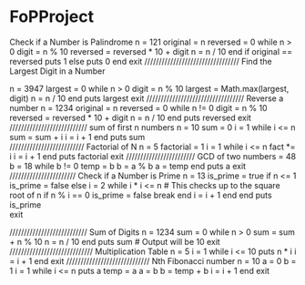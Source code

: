 # FoPProject
Check if a Number is Palindrome 
 n = 121
 original = n
 reversed = 0
 while n > 0
     digit = n % 10
     reversed = reversed * 10 + digit
     n = n / 10
 end
 if original == reversed
     puts 1
 else
     puts 0
 end
 exit
/////////////////////////////////
Find the Largest Digit in a Number

 n = 3947
 largest = 0
 while n > 0
 digit = n % 10
 largest = Math.max(largest, digit)
 n = n / 10
 end
 puts largest
 exit
//////////////////////////////////
Reverse a number
 n = 1234
 original = n 
 reversed = 0
 while n != 0
     digit = n % 10
     reversed = reversed * 10 + digit
     n = n / 10
 end
 puts reversed
exit
///////////////////////////
sum of first n numbers
n = 10
sum = 0
i = 1
while i <= n
  sum = sum + i
  i = i + 1
end
puts sum  
//////////////////////////
Factorial of N
n = 5
factorial = 1
i = 1
while i <= n
  fact *= i
  i = i + 1
end
puts factorial
exit
////////////////////////
GCD of two numbers
 = 48
b = 18
while b != 0
  temp = b
  b = a % b
  a = temp
end
puts a
exit
///////////////////////
Check if a Number is Prime 
n = 13
is_prime = true
if n <= 1
  is_prime = false
else
  i = 2
  while i * i <= n  # This checks up to the square root of n
    if n % i == 0
      is_prime = false
      break
    end
    i = i + 1
  end
end
puts is_prime  
exit

///////////////////////////
Sum of Digits
n = 1234
sum = 0
while n > 0
  sum = sum + n % 10
  n = n / 10
end
puts sum  # Output will be 10
exit
/////////////////////////////
 Multiplication Table
 n = 5
 i = 1
 while i <= 10
 puts n * i 
 i = i + 1
 end
 exit
/////////////////////////////
Nth Fibonacci number
n = 10
a = 0
b = 1
i = 1
while i <= n 
  puts a
  temp = a
  a = b
  b = temp + b
  i = i + 1
end
exit

